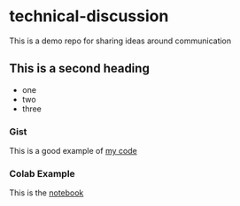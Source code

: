 # technical-discussion
This is a demo repo for sharing ideas around communication


## This is a second heading

* one
* two
* three

### Gist

This is a good example of [my code](https://gist.github.com/Pablovic-ruiz/42e52b3a1981701218fa36d81068a8a7)

### Colab Example

This is the [notebook](https://github.com/Pablovic-ruiz/technical-discussion/blob/main/technical_docs.ipynb)
